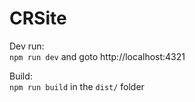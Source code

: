 # CRSite

Dev run:\
`npm run dev` and goto http://localhost:4321

Build:\
`npm run build` in the `dist/` folder